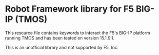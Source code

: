 # Robot Framework library for F5 BIG-IP (TMOS)

This resource file contains keywords to interact the F5's BIG-IP platform running TMOS and has been tested on version 15.1.9.1.

This is an unofficial library and not supported by F5, Inc.
